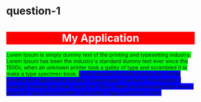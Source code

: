 # question-1
<html>
<html>
<head>
</head>
<body>
<!-- Design & Develop your code here -->
<div style="background-color:red; color: white;" id="head" width="600"
height="200">
<h1 align="center">My Application</h1>
</div>
<div id="body" width="600px" height="400px">
<span style="background-color:#00FF00" id="span1" width="300px"
height="300px">
Lorem Ipsum is simply dummy text of the printing and typesetting industry.
Lorem Ipsum has been the industry's standard dummy text ever since the
1500s, when an unknown printer took a galley of type and scrambled it to
make a type specimen book.
</span>
<span id="span2" width="300px" height="300px" style="background-color:
#0000FF">
Lorem Ipsum is simply dummy text of the printing and typesetting industry.
Lorem Ipsum has been the industry's standard dummy text ever since the
1500s, when an unknown printer took a galley of type and scrambled it to
make a type specimen book.
</span>
</div>
</body>
</html>
